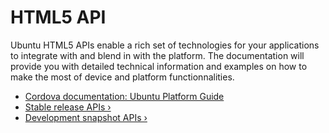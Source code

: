 
# HTML5 API

Ubuntu HTML5 APIs enable a rich set of technologies for your applications to
integrate with and blend in with the platform. The documentation will provide
you with detailed technical information and examples on how to make the most
of device and platform functionnalities.

* [Cordova documentation: Ubuntu Platform Guide](http://cordova.apache.org/docs/en/5.0.0/guide_platforms_ubuntu_index.md.html#Ubuntu%20Platform%20Guide)
* [Stable release APIs&nbsp;&rsaquo;](http://developer.ubuntu.com/api/apps/html5/current/)
* [Development snapshot APIs&nbsp;&rsaquo;](http://developer.ubuntu.com/api/apps/html5/development/)

